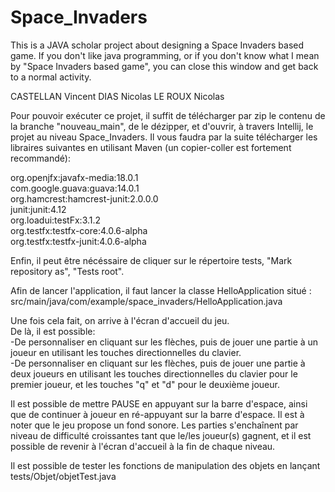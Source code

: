 # Space_Invaders
This is a JAVA scholar project about designing a Space Invaders based game. If you don't like java programming, or if you don't know what I mean by "Space Invaders based game", you can close this window and get back to a normal activity.

CASTELLAN Vincent
DIAS Nicolas
LE ROUX Nicolas

Pour pouvoir exécuter ce projet, il suffit de télécharger par zip le contenu de la branche "nouveau_main", de le dézipper, et d'ouvrir, à travers Intellij,
le projet au niveau Space_Invaders.
Il vous faudra par la suite télécharger les libraires suivantes en utilisant Maven (un copier-coller est fortement recommandé):

org.openjfx:javafx-media:18.0.1     
com.google.guava:guava:14.0.1     
org.hamcrest:hamcrest-junit:2.0.0.0     
junit:junit:4.12      
org.loadui:testFx:3.1.2     
org.testfx:testfx-core:4.0.6-alpha      
org.testfx:testfx-junit:4.0.6-alpha     

Enfin, il peut être nécéssaire de cliquer sur le répertoire tests, "Mark repository as", "Tests root".

Afin de lancer l'application, il faut lancer la classe HelloApplication situé : src/main/java/com/example/space_invaders/HelloApplication.java

Une fois cela fait, on arrive à l'écran d'accueil du jeu.     
De là, il est possible:     
-De personnaliser en cliquant sur les flèches, puis de jouer une partie à un joueur en utilisant les touches directionnelles du clavier.      
-De personnaliser en cliquant sur les flèches, puis de jouer une partie à deux joueurs en utilisant les touches directionnelles du clavier pour le premier joueur,
et les touches "q" et "d" pour le deuxième joueur.

Il est possible de mettre PAUSE en appuyant sur la barre d'espace, ainsi que de continuer à joueur en ré-appuyant sur la barre d'espace.
Il est à noter que le jeu propose un fond sonore.
Les parties s'enchaînent par niveau de difficulté croissantes tant que le/les joueur(s) gagnent, et il est possible de revenir à l'écran d'accueil à la fin de chaque niveau.

Il est possible de tester les fonctions de manipulation des objets en lançant tests/Objet/objetTest.java
